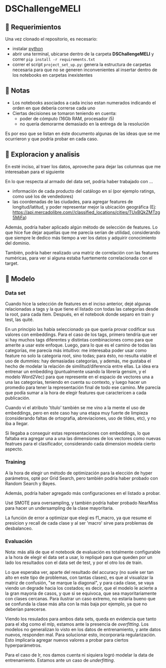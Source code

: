 ﻿# DSChallengeMELI

## 📌 Requerimientos
Una vez clonado el repositorio, es necesario:

- instalar [python](https://www.python.org/downloads/)
- abrir una terminal, ubicarse dentro de la carpeta **DSChallengeMELI** y correr `pip install -r requirements.txt`
- correr el script `project_set_up.py`: genera la estructura de carpetas necesaria para que no se generen inconvenientes al insertar dentro de los notebooks en carpetas inexistentes 

## 📌 Notas

- Los notebooks asociados a cada inciso estan numerados indicando el orden en que debería correrse cada uno
- Ciertas decisiones se tomaron teniendo en cuenta:
  - poder de cómputo (16Gb RAM, procesador i5)
  - no quería demorarme demasiado en la entrega de la resolución 
 
Es por eso que se listan en éste documento algunas de las ideas que se me ocurrieron y que podría probar en cada caso.
 

## 📌 Exploracion y analisis
En esté inciso, al traer los datos, aproveche para dejar las columnas que me interesaban para el siguiente 

En lo que respecta al armado del data set, podría haber trabajado con ...
  - información de cada producto del catálogo en sí (por ejemplo ratings, como usé los de vendedores)
  - las coordenadas de las ciudades, para agregar features de longitud/latitud, y poder representar mejor la ubicación geográfica (Ej: https://api.mercadolibre.com//classified_locations/cities/TUxBQkZMTzg5MjFa)

Además, podría haber aplicado algún método de selección de features. Lo que hice fue dejar aquellas que me parecía serían de utilidad, considerando que siempre le dedico más tiempo a ver los datos y adquirir conocimiento del dominio.

También, podría haber realizado una matriz de correlación con las features numéricas, para ver si alguna estaba fuertemente correlacionada con el target.


## 📌 Modelo

### Data set

Cuando hice la selección de features en el inciso anterior, dejé algunas relacionadas a tags y la que tiene el listado con todas las categorías desde la root, para cada item. Después, en el notebook donde separo en train y test, las quité.

En un principio las había seleccionado ya que quería provar codificar sus valores con embeddings. Para el caso de los tags, primero tendría que ver si hay muchos tags diferentes y distintas combinaciones como para que amerite a usar este enfoque. Luego, para lo que es el camino de todas las categorías, me parecía más intuitivo: me interesaba poder usar como feature no solo la categoria root, sino todas; para ésto, no resulta viable el uso de dummies: hay demasiadas categorías, y además, me gustaba el hecho de modelar la relación de similitud/diferencia entre ellas. La idea era entrenar un embedding (puntualmente usando la librería gensim, y el modelo Word2Vec) para que represente en el espacio de vectores una a una las categorías, teniendo en cuenta su contexto, y luego hacer un promedio para tener la representación final de todo ese camino. Me parecía que podía sumar a la hora de elegir features que caractericen a cada publicación.

Cuando vi el atributo 'título' también se me vino a la mente el uso de embeddings, pero en este caso hay una etapa muy fuerte de limpieza (considerando faltas de ortografia, abreviaciones, uso de tildes, etc), y no iba a llegar.

Si llegaba a conseguir estas representaciones con embeddings, lo que faltaba era agregar una a una las dimensiones de los vectores como nuevas featrues para el clasificador, considerando cada dimension modela cierto aspecto.


### Training

A la hora de elegir un método de optimización para la elección de hyper parámetros, opté por Grid Search, pero también podría haber probado con Random Search y Bayes.

Además, podría haber agregado más configuraciones en el listado a probar.

Usé SMOTE para oversampling, y también podría haber probado NearMiss para hacer un undersampling de la clase mayoritaria.

La función de error a optimizar que elegí es f1_macro, ya que resume el presicion y recall de cada clase y al ser 'macro' sirve para problemas de desbalanceo.


### Evaluación

Nota: más allá de que el notebook de evaluación es totalmente configurable a la hora de elegir el data set a usar, lo repliqué para que queden por un lado los resultados con el data set de test, y por el otro los de train.

Lo que esperaba ver, aparte del resultado del accuracy (no suele ser tan alto en este tipo de problemas, con tantas clases), es que al visualizar la matriz de confusión, "se marque la diagonal", y para cada clase, se vaya viendo un degrade hacia los costados; es decir, que el modelo le acierte a la gran mayoria de casos, y que si se equivoca, que sea mayoritariamente con clases cercanas. Para ilustrar un caso extremo, no estaría bueno que se confunda la clase más alta con la más baja por ejemplo, ya que no deberían parecerse.

Viendo los resulados para ambos data sets, queda en evidencia que tanto para el xbg como el mlp, estamos ante la presencia de *overfitting*. Los modelos no generalizan lo visto en los datos de entrenamiento, y ante datos nuevos, responden mal. Para solucionar esto, incorporaría regularización. Esto implicaría agregar nuevos valores a probar para ciertos hyperparámetros.

Para el caso de lr, nos damos cuenta ni siquiera logró modelar la data de entrenamiento. Estamos ante un caso de *underfitting*.
